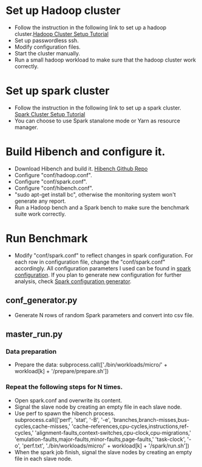 # Set up Hadoop cluster
- Follow the instruction in the following link to set up a hadoop cluster.[Hadoop Cluster Setup Tutorial](https://www.linode.com/docs/databases/hadoop/how-to-install-and-set-up-hadoop-cluster)
- Set up passwordless ssh.
- Modify configuration files.
- Start the cluster manually.
- Run a small hadoop workload to make sure that the hadoop cluster work correctly.

# Set up spark cluster
- Follow the instruction in the following link to set up a spark cluster. [Spark Cluster Setup Tutorial](https://medium.com/ymedialabs-innovation/apache-spark-on-a-multi-node-cluster-b75967c8cb2b)
- You can choose to use Spark stanalone mode or Yarn as resource manager.

# Build Hibench and configure it.
- Download Hibench and build it. [Hibench Github Repo](https://github.com/Intel-bigdata/HiBench)
- Configure "conf/hadoop.conf".
- Configure "conf/spark.conf".
- Configure "conf/hibench.conf".
- "sudo apt-get install bc", otherwise the monitoring system won't generate any report.
- Run a Hadoop bench and a Spark bench to make sure the benchmark suite work correctly.

# Run Benchmark
- Modify "conf/spark.conf" to reflect changes in spark configuration. For each row in configuration file, change the "conf/spark.conf" accordingly. All configuration parameters I used can be found in [spark configuration](https://github.com/chaoqin-li1123/spark_experiment_chaoqin/blob/master/conf_chaoqin.csv). If you plan to generate new configuration for further analysis, check [Spark configuration generator](https://github.com/chaoqin-li1123/spark_experiment_chaoqin/blob/master/scripts/conf_generator.py).

## conf_generator.py
- Generate N rows of random Spark parameters and convert into csv file.

## master_run.py
### Data preparation
- Prepare the data: subprocess.call(['./bin/workloads/micro/' + workload[k] + '/prepare/prepare.sh'])
### Repeat the following steps for N times.
- Open spark.conf and overwrite its content.
- Signal the slave node by creating an empty file in each slave node.
- Use perf to spawn the hibench process.       
subprocess.call(['perf', 'stat', '-B', '-e', 'branches,branch-misses,bus-cycles,cache-misses,'
                                                     'cache-references,cpu-cycles,instructions,ref-cycles,'
                                                     'alignment-faults,context-switches,cpu-clock,cpu-migrations,'
                                                     'emulation-faults,major-faults,minor-faults,page-faults,'
                                                     'task-clock', '-o', 'perf.txt', './bin/workloads/micro/' + workload[k] +
                                                     '/spark/run.sh'])
 - When the spark job finish, signal the slave nodes by creating an empty file in each slave node.
 
 
                                                   


